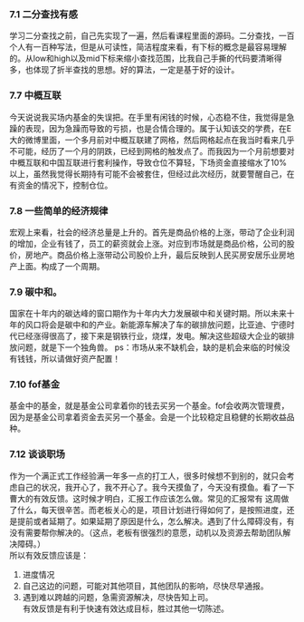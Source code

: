### 7.1 二分查找有感
学习二分查找之前，自己先实现了一遍，然后看课程里面的源码。二分查找，一百个人有一百种写法，但是从可读性，简洁程度来看，有下标的概念是最容易理解的。从low和high以及mid下标来缩小查找范围，比我自己手撕的代码要清晰得多，也体现了折半查找的思想。好的算法，一定是基于好的设计。

### 7.7 中概互联
今天说说我买场内基金的失误把。在手里有闲钱的时候，心态稳不住，我觉得是急躁的表现，因为急躁而导致的亏损，也是合情合理的。属于认知该交的学费，在E大的微博里面，一个多月前对中概互联建了网格，然后网格起点在我当时看来几乎不可能，经历了一个月的阴跌，已经到网格的触发点了。而我因为一个月前想要对中概互联和中国互联进行套利操作，导致仓位不算轻，下场资金直接缩水了10%以上，虽然我觉得长期持有可能不会被套住，但经过此次经历，就要警醒自己，在有资金的情况下，控制仓位。

### 7.8 一些简单的经济规律
宏观上来看，社会的经济总量是上升的。首先是商品价格的上涨，带动了企业利润的增加，企业有钱了，员工的薪资就会上涨。对应到市场就是商品价格，公司的股价，房地产。商品价格上涨带动公司股价上升，最后反映到人民买房安居乐业房地产上面。构成了一个周期。

### 7.9 碳中和。
国家在十年内的碳达峰的窗口期作为十年内大力发展碳中和关键时期。所以未来十年的风口将会是碳中和的产业。新能源车解决了车的碳排放问题，比亚迪、宁德时代已经涨得很高了，接下来是钢铁行业，烧煤，发电。解决这些超级大企业的碳排放问题，就是下一个独角兽。
ps：市场从来不缺机会，缺的是机会来临的时候没有钱钱，所以请做好资产配置！

### 7.10 fof基金
基金中的基金，就是基金公司拿着你的钱去买另一个基金。fof会收两次管理费，因为是基金公司拿着资金去买另一个基金。会是一个比较稳定且稳健的长期收益品种。

### 7.12 谈谈职场
作为一个满正式工作经验满一年多一点的打工人，很多时候想不到别的，就只会考虑自己的状况，我开心了，我不开心了。我今天摸鱼了，今天没有摸鱼。看了一下曹大的有效反馈。这时候才明白，汇报工作应该怎么做。常见的汇报常有 这周做了什么，每天很辛苦。而老板关心的是，项目计划进行得如何了，是按照进度，还是提前或者延期了。如果延期了原因是什么，怎么解决。遇到了什么障碍没有，有没有需要帮你解决的。（这点，老板有很强烈的意愿，动机以及资源去帮助团队解决障碍。）  
所以有效反馈应该是：  
1. 进度情况  
2. 自己这边的问题，可能对其他项目，其他团队的影响，尽快尽早通报。  
3. 遇到难以跨越的问题，急需资源解决，尽快告知上司。  
有效反馈是有利于快速有效达成目标，胜过其他一切陈述。